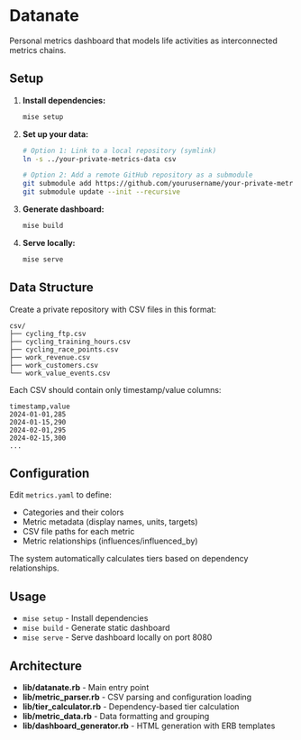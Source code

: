 # Datanate

Personal metrics dashboard that models life activities as interconnected metrics chains.

## Setup

1. **Install dependencies:**
   ```bash
   mise setup
   ```

2. **Set up your data:**
   ```bash
   # Option 1: Link to a local repository (symlink)
   ln -s ../your-private-metrics-data csv
   
   # Option 2: Add a remote GitHub repository as a submodule
   git submodule add https://github.com/yourusername/your-private-metrics-data.git csv
   git submodule update --init --recursive
   ```

3. **Generate dashboard:**
   ```bash
   mise build
   ```

4. **Serve locally:**
   ```bash
   mise serve
   ```

## Data Structure

Create a private repository with CSV files in this format:

```
csv/
├── cycling_ftp.csv
├── cycling_training_hours.csv
├── cycling_race_points.csv
├── work_revenue.csv
├── work_customers.csv
└── work_value_events.csv
```

Each CSV should contain only timestamp/value columns:

```csv
timestamp,value
2024-01-01,285
2024-01-15,290
2024-02-01,295
2024-02-15,300
...
```

## Configuration

Edit `metrics.yaml` to define:
- Categories and their colors
- Metric metadata (display names, units, targets)
- CSV file paths for each metric
- Metric relationships (influences/influenced_by)

The system automatically calculates tiers based on dependency relationships.

## Usage

- `mise setup` - Install dependencies
- `mise build` - Generate static dashboard
- `mise serve` - Serve dashboard locally on port 8080

## Architecture

- **lib/datanate.rb** - Main entry point
- **lib/metric_parser.rb** - CSV parsing and configuration loading
- **lib/tier_calculator.rb** - Dependency-based tier calculation
- **lib/metric_data.rb** - Data formatting and grouping
- **lib/dashboard_generator.rb** - HTML generation with ERB templates
